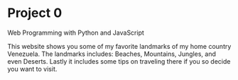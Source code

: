 # Project 0

Web Programming with Python and JavaScript

This website shows you some of my favorite landmarks of my home country Venezuela.
The landmarks includes: Beaches, Mountains, Jungles, and even Deserts.
Lastly it includes some tips on traveling there if you so decide you want to visit.

